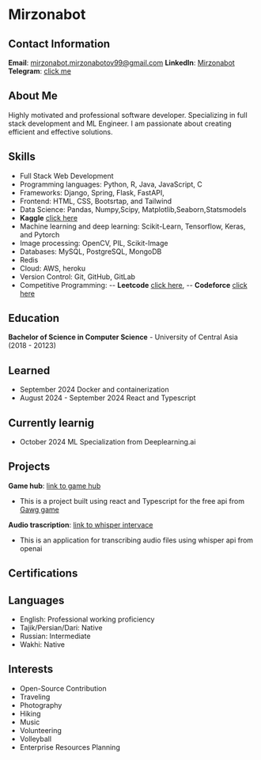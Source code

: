 # Mirzonabot

## Contact Information

**Email**: mirzonabot.mirzonabotov99@gmail.com
**LinkedIn**: [Mirzonabot](https://www.linkedin.com/in/mirzonabot-m-407a26180/)
**Telegram**:
[click me](t.me/Mirzogit)



## About Me

Highly motivated and professional software developer. Specializing in full stack development and ML Engineer. I am passionate about creating efficient and effective solutions.

## Skills

- Full Stack Web Development
- Programming languages: Python, R, Java, JavaScript, C
- Frameworks: Django, Spring, Flask, FastAPI,
- Frontend: HTML, CSS, Bootsrtap, and Tailwind
- Data Science: Pandas, Numpy,Scipy, Matplotlib,Seaborn,Statsmodels
- **Kaggle** [click here](https://www.kaggle.com/mirzonabot)
- Machine learning and deep learning: Scikit-Learn, Tensorflow, Keras, and Pytorch
- Image processing: OpenCV, PIL, Scikit-Image
- Databases: MySQL, PostgreSQL, MongoDB
- Redis
- Cloud: AWS, heroku
- Version Control: Git, GitHub, GitLab
- Competitive Programming:
--   **Leetcode** [click here](https://leetcode.com/mirzonabot/),
--   **Codeforce** [click here](https://codeforces.com/profile/Mirzonabot)




## Education

**Bachelor of Science in Computer Science** - University of Central Asia (2018 - 20123)


## Learned
- September 2024                  Docker and containerization
- August 2024 - September 2024    React and Typescript

## Currently learnig
- October 2024                    ML Specialization from Deeplearning.ai

## Projects

**Game hub**: [link to game hub](https://github.com/Mirzonabot/game-hub)
- This is a project built using react and Typescript for the free api from [Gawg game](https://rawg.io/apidocs) 

**Audio trascription**: [link to whisper intervace](https://github.com/Mirzonabot/WhisperInterface/tree/main)
- This is an application for transcribing audio files using whisper api from openai

## Certifications



## Languages

- English: Professional working proficiency
- Tajik/Persian/Dari: Native
- Russian: Intermediate
- Wakhi: Native


## Interests

- Open-Source Contribution
- Traveling
- Photography
- Hiking
- Music
- Volunteering
- Volleyball
- Enterprise Resources Planning 

